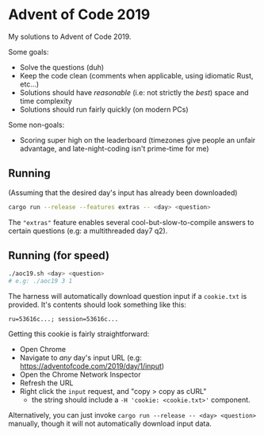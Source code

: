 # Advent of Code 2019

My solutions to Advent of Code 2019.

Some goals:

- Solve the questions (duh)
- Keep the code clean (comments when applicable, using idiomatic Rust, etc...)
- Solutions should have _reasonable_ (i.e: not strictly the _best_) space and time complexity
- Solutions should run fairly quickly (on modern PCs)

Some non-goals:

- Scoring super high on the leaderboard (timezones give people an unfair advantage, and late-night-coding isn't prime-time for me)

## Running

(Assuming that the desired day's input has already been downloaded)

```bash
cargo run --release --features extras -- <day> <question>
```

The `"extras"` feature enables several cool-but-slow-to-compile answers to certain questions (e.g: a multithreaded day7 q2).

## Running (for speed)

```bash
./aoc19.sh <day> <question>
# e.g: ./aoc19 3 1
```

The harness will automatically download question input if a `cookie.txt` is provided. It's contents should look something like this:

```
ru=53616c...; session=53616c...
```

Getting this cookie is fairly straightforward:
- Open Chrome
- Navigate to _any_ day's input URL (e.g: https://adventofcode.com/2019/day/1/input)
- Open the Chrome Network Inspector
- Refresh the URL
- Right click the `input` request, and "copy > copy as cURL"
    - the string should include a `-H 'cookie: <cookie.txt>'` component.

Alternatively, you can just invoke `cargo run --release -- <day> <question>` manually, though it will not automatically download input data.
